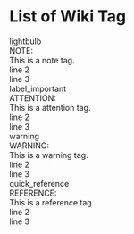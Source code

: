 # List of Wiki Tag

<div class="wikitag-note">
    <div class="wikitag-titlewrapper">
        <div class="wikitag-icon">
            <span class="material-symbols-outlined">lightbulb</span>
        </div>
        <div class="wikitag-title">NOTE:</div>
    </div>
    <div class="wikitag-content">This is a note tag.<br>line 2<br>line 3</div>
</div>

<div class="wikitag-attention">
    <div class="wikitag-titlewrapper">
        <div class="wikitag-icon">
            <span class="material-symbols-outlined">label_important</span>
        </div>
        <div class="wikitag-title">ATTENTION:</div>
    </div>
    <div class="wikitag-content">This is a attention tag.<br>line 2<br>line 3</div>
</div>

<div class="wikitag-warning">
    <div class="wikitag-titlewrapper">
        <div class="wikitag-icon">
            <span class="material-symbols-outlined">warning</span>
        </div>
        <div class="wikitag-title">WARNING:</div>
    </div>
    <div class="wikitag-content">This is a warning tag.<br>line 2<br>line 3</div>
</div>

<div class="wikitag-reference">
    <div class="wikitag-titlewrapper">
        <div class="wikitag-icon">
            <span class="material-symbols-outlined">quick_reference</span>
        </div>
        <div class="wikitag-title">REFERENCE:</div>
    </div>
    <div class="wikitag-content">This is a reference tag.<br>line 2<br>line 3</div>
</div>
